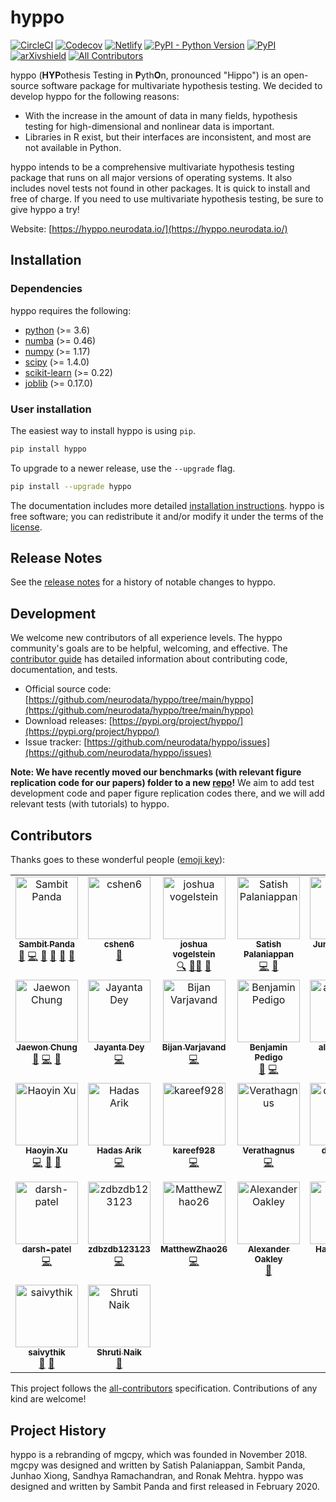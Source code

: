 # hyppo
<!-- ALL-CONTRIBUTORS-BADGE:START - Do not remove or modify this section -->
[all-contrib]: https://img.shields.io/badge/all_contributors-24-orange.svg?style=flat 'All Contributors'
<!-- ALL-CONTRIBUTORS-BADGE:END -->

[![CircleCI](https://img.shields.io/circleci/build/github/neurodata/hyppo/main?style=flat)](https://app.circleci.com/pipelines/github/neurodata/hyppo?branch=main)
[![Codecov](https://img.shields.io/codecov/c/github/neurodata/hyppo?style=flat)](https://codecov.io/gh/neurodata/hyppo)
[![Netlify](https://img.shields.io/netlify/e5242ebd-631e-4330-b43e-85e428dac66a?style=flat)](https://app.netlify.com/sites/hyppo/deploys)
[![PyPI - Python Version](https://img.shields.io/pypi/pyversions/hyppo?style=flat)](https://pypi.org/project/hyppo/)
[![PyPI](https://img.shields.io/pypi/v/hyppo?style=flat)](https://pypi.org/project/hyppo/)
[![arXivshield](https://img.shields.io/badge/arXiv-1907.02088-red.svg?style=flat)](https://arxiv.org/abs/1907.02088)
[![All Contributors][all-contrib]](#contributors)

hyppo (**HYP**othesis Testing in **P**yth**O**n, pronounced "Hippo") is an open-source software package for multivariate hypothesis testing. We decided to develop hyppo for the following reasons:

* With the increase in the amount of data in many fields, hypothesis testing for high-dimensional and nonlinear data is important.
* Libraries in R exist, but their interfaces are inconsistent, and most are not available in Python.

hyppo intends to be a comprehensive multivariate hypothesis testing package that runs on all major versions of operating systems. It also includes novel tests not found in other packages. It is quick to install and free of charge. If you need to use multivariate hypothesis testing, be sure to give hyppo a try!

Website: [https://hyppo.neurodata.io/](https://hyppo.neurodata.io/)

## Installation

### Dependencies

hyppo requires the following:

* [python](https://www.python.org/) (>= 3.6)
* [numba](https://numba.pydata.org/) (>= 0.46)
* [numpy](https://numpy.org/)  (>= 1.17)
* [scipy](https://docs.scipy.org/doc/scipy/reference/) (>= 1.4.0)
* [scikit-learn](https://scikit-learn.org/stable/) (>= 0.22)
* [joblib](https://joblib.readthedocs.io/en/latest/) (>= 0.17.0)

### User installation

The easiest way to install hyppo is using `pip`.

```sh
pip install hyppo
```

To upgrade to a newer release, use the `--upgrade` flag.

```sh
pip install --upgrade hyppo
```

The documentation includes more detailed [installation instructions](https://hyppo.neurodata.io/get_start/install.html).
hyppo is free software; you can redistribute it and/or modify it under the
terms of the [license](https://hyppo.neurodata.io/development/license.html).

## Release Notes

See the [release notes](https://hyppo.neurodata.io/changelog/index.html)
for a history of notable changes to hyppo.

## Development

We welcome new contributors of all experience levels. The hyppo
community's goals are to be helpful, welcoming, and effective. The
[contributor guide](https://hyppo.neurodata.io/development/contributing.html)
has detailed information about contributing code, documentation, and tests.

* Official source code: [https://github.com/neurodata/hyppo/tree/main/hyppo](https://github.com/neurodata/hyppo/tree/main/hyppo)
* Download releases: [https://pypi.org/project/hyppo/](https://pypi.org/project/hyppo/)
* Issue tracker: [https://github.com/neurodata/hyppo/issues](https://github.com/neurodata/hyppo/issues)

**Note: We have recently moved our benchmarks (with relevant figure replication code for our papers) folder to a new [repo](https://github.com/neurodata/hyppo-papers)!** We aim to add test development code and paper figure replication codes there, and we will add relevant tests (with tutorials) to hyppo.

## Contributors

Thanks goes to these wonderful people ([emoji key](https://allcontributors.org/docs/en/emoji-key)):

<!-- ALL-CONTRIBUTORS-LIST:START - Do not remove or modify this section -->
<!-- prettier-ignore-start -->
<!-- markdownlint-disable -->
<table>
  <tbody>
    <tr>
      <td align="center" valign="top" width="14.28%"><a href="http://sampan.me"><img src="https://avatars.githubusercontent.com/u/36676569?v=4?s=100" width="100px;" alt="Sambit Panda"/><br /><sub><b>Sambit Panda</b></sub></a><br /><a href="https://github.com/neurodata/hyppo/issues?q=author%3Asampan501" title="Bug reports">🐛</a> <a href="https://github.com/neurodata/hyppo/commits?author=sampan501" title="Code">💻</a> <a href="https://github.com/neurodata/hyppo/commits?author=sampan501" title="Documentation">📖</a> <a href="#ideas-sampan501" title="Ideas, Planning, & Feedback">🤔</a> <a href="#maintenance-sampan501" title="Maintenance">🚧</a> <a href="https://github.com/neurodata/hyppo/pulls?q=is%3Apr+reviewed-by%3Asampan501" title="Reviewed Pull Requests">👀</a></td>
      <td align="center" valign="top" width="14.28%"><a href="https://github.com/cshen6"><img src="https://avatars.githubusercontent.com/u/11924683?v=4?s=100" width="100px;" alt="cshen6"/><br /><sub><b>cshen6</b></sub></a><br /><a href="#ideas-cshen6" title="Ideas, Planning, & Feedback">🤔</a></td>
      <td align="center" valign="top" width="14.28%"><a href="http://neurodata.io"><img src="https://avatars.githubusercontent.com/u/41842?v=4?s=100" width="100px;" alt="joshua vogelstein"/><br /><sub><b>joshua vogelstein</b></sub></a><br /><a href="#fundingFinding-jovo" title="Funding Finding">🔍</a> <a href="#mentoring-jovo" title="Mentoring">🧑‍🏫</a> <a href="#ideas-jovo" title="Ideas, Planning, & Feedback">🤔</a></td>
      <td align="center" valign="top" width="14.28%"><a href="https://in.linkedin.com/in/satishpalaniappan/en"><img src="https://avatars.githubusercontent.com/u/10278507?v=4?s=100" width="100px;" alt="Satish Palaniappan"/><br /><sub><b>Satish Palaniappan</b></sub></a><br /><a href="https://github.com/neurodata/hyppo/commits?author=tpsatish95" title="Code">💻</a> <a href="#ideas-tpsatish95" title="Ideas, Planning, & Feedback">🤔</a></td>
      <td align="center" valign="top" width="14.28%"><a href="https://github.com/junhaobearxiong"><img src="https://avatars.githubusercontent.com/u/30681308?v=4?s=100" width="100px;" alt="Junhao Xiong"/><br /><sub><b>Junhao Xiong</b></sub></a><br /><a href="https://github.com/neurodata/hyppo/commits?author=junhaobearxiong" title="Code">💻</a> <a href="#ideas-junhaobearxiong" title="Ideas, Planning, & Feedback">🤔</a></td>
      <td align="center" valign="top" width="14.28%"><a href="http://ericwb.me"><img src="https://avatars.githubusercontent.com/u/8883547?v=4?s=100" width="100px;" alt="Eric Bridgeford"/><br /><sub><b>Eric Bridgeford</b></sub></a><br /><a href="https://github.com/neurodata/hyppo/issues?q=author%3Aebridge2" title="Bug reports">🐛</a> <a href="#ideas-ebridge2" title="Ideas, Planning, & Feedback">🤔</a></td>
      <td align="center" valign="top" width="14.28%"><a href="https://github.com/ronakdm"><img src="https://avatars.githubusercontent.com/u/72722942?v=4?s=100" width="100px;" alt="Ronak D. Mehta"/><br /><sub><b>Ronak D. Mehta</b></sub></a><br /><a href="https://github.com/neurodata/hyppo/commits?author=ronakdm" title="Code">💻</a> <a href="#ideas-ronakdm" title="Ideas, Planning, & Feedback">🤔</a></td>
    </tr>
    <tr>
      <td align="center" valign="top" width="14.28%"><a href="https://github.com/j1c"><img src="https://avatars.githubusercontent.com/u/5142539?v=4?s=100" width="100px;" alt="Jaewon Chung"/><br /><sub><b>Jaewon Chung</b></sub></a><br /><a href="https://github.com/neurodata/hyppo/issues?q=author%3Aj1c" title="Bug reports">🐛</a> <a href="https://github.com/neurodata/hyppo/commits?author=j1c" title="Code">💻</a> <a href="https://github.com/neurodata/hyppo/commits?author=j1c" title="Documentation">📖</a></td>
      <td align="center" valign="top" width="14.28%"><a href="https://github.com/jdey4"><img src="https://avatars.githubusercontent.com/u/52499217?v=4?s=100" width="100px;" alt="Jayanta Dey"/><br /><sub><b>Jayanta Dey</b></sub></a><br /><a href="https://github.com/neurodata/hyppo/commits?author=jdey4" title="Code">💻</a></td>
      <td align="center" valign="top" width="14.28%"><a href="https://github.com/bvarjavand"><img src="https://avatars.githubusercontent.com/u/8294669?v=4?s=100" width="100px;" alt="Bijan Varjavand"/><br /><sub><b>Bijan Varjavand</b></sub></a><br /><a href="https://github.com/neurodata/hyppo/commits?author=bvarjavand" title="Code">💻</a></td>
      <td align="center" valign="top" width="14.28%"><a href="https://bdpedigo.github.io/"><img src="https://avatars.githubusercontent.com/u/25714207?v=4?s=100" width="100px;" alt="Benjamin Pedigo"/><br /><sub><b>Benjamin Pedigo</b></sub></a><br /><a href="https://github.com/neurodata/hyppo/issues?q=author%3Abdpedigo" title="Bug reports">🐛</a> <a href="https://github.com/neurodata/hyppo/commits?author=bdpedigo" title="Code">💻</a></td>
      <td align="center" valign="top" width="14.28%"><a href="http://alyakin314.github.io"><img src="https://avatars.githubusercontent.com/u/25692376?v=4?s=100" width="100px;" alt="alyakin314"/><br /><sub><b>alyakin314</b></sub></a><br /><a href="https://github.com/neurodata/hyppo/commits?author=alyakin314" title="Code">💻</a> <a href="#ideas-alyakin314" title="Ideas, Planning, & Feedback">🤔</a></td>
      <td align="center" valign="top" width="14.28%"><a href="https://vivekg.dev"><img src="https://avatars.githubusercontent.com/u/29757116?v=4?s=100" width="100px;" alt="Vivek Gopalakrishnan"/><br /><sub><b>Vivek Gopalakrishnan</b></sub></a><br /><a href="https://github.com/neurodata/hyppo/commits?author=v715" title="Code">💻</a></td>
      <td align="center" valign="top" width="14.28%"><a href="https://rflperry.github.io/"><img src="https://avatars.githubusercontent.com/u/13107341?v=4?s=100" width="100px;" alt="Ronan Perry"/><br /><sub><b>Ronan Perry</b></sub></a><br /><a href="https://github.com/neurodata/hyppo/issues?q=author%3Arflperry" title="Bug reports">🐛</a> <a href="https://github.com/neurodata/hyppo/commits?author=rflperry" title="Code">💻</a> <a href="#ideas-rflperry" title="Ideas, Planning, & Feedback">🤔</a> <a href="https://github.com/neurodata/hyppo/pulls?q=is%3Apr+reviewed-by%3Arflperry" title="Reviewed Pull Requests">👀</a> <a href="https://github.com/neurodata/hyppo/commits?author=rflperry" title="Documentation">📖</a></td>
    </tr>
    <tr>
      <td align="center" valign="top" width="14.28%"><a href="https://github.com/PSSF23"><img src="https://avatars.githubusercontent.com/u/20309845?v=4?s=100" width="100px;" alt="Haoyin Xu"/><br /><sub><b>Haoyin Xu</b></sub></a><br /><a href="https://github.com/neurodata/hyppo/commits?author=PSSF23" title="Code">💻</a> <a href="https://github.com/neurodata/hyppo/commits?author=PSSF23" title="Documentation">📖</a> <a href="https://github.com/neurodata/hyppo/pulls?q=is%3Apr+reviewed-by%3APSSF23" title="Reviewed Pull Requests">👀</a></td>
      <td align="center" valign="top" width="14.28%"><a href="https://github.com/hadasarik"><img src="https://avatars.githubusercontent.com/u/39025628?v=4?s=100" width="100px;" alt="Hadas Arik"/><br /><sub><b>Hadas Arik</b></sub></a><br /><a href="https://github.com/neurodata/hyppo/commits?author=hadasarik" title="Code">💻</a></td>
      <td align="center" valign="top" width="14.28%"><a href="https://github.com/kareef928"><img src="https://avatars.githubusercontent.com/u/51966539?v=4?s=100" width="100px;" alt="kareef928"/><br /><sub><b>kareef928</b></sub></a><br /><a href="https://github.com/neurodata/hyppo/commits?author=kareef928" title="Code">💻</a></td>
      <td align="center" valign="top" width="14.28%"><a href="https://github.com/Verathagnus"><img src="https://avatars.githubusercontent.com/u/59093644?v=4?s=100" width="100px;" alt="Verathagnus"/><br /><sub><b>Verathagnus</b></sub></a><br /><a href="https://github.com/neurodata/hyppo/commits?author=Verathagnus" title="Code">💻</a></td>
      <td align="center" valign="top" width="14.28%"><a href="https://github.com/dlee0156"><img src="https://avatars.githubusercontent.com/u/47963020?v=4?s=100" width="100px;" alt="dlee0156"/><br /><sub><b>dlee0156</b></sub></a><br /><a href="https://github.com/neurodata/hyppo/commits?author=dlee0156" title="Code">💻</a></td>
      <td align="center" valign="top" width="14.28%"><a href="https://github.com/najmieh"><img src="https://avatars.githubusercontent.com/u/31998054?v=4?s=100" width="100px;" alt="Najmieh Sadat Safarabadi"/><br /><sub><b>Najmieh Sadat Safarabadi</b></sub></a><br /><a href="https://github.com/neurodata/hyppo/commits?author=najmieh" title="Documentation">📖</a></td>
      <td align="center" valign="top" width="14.28%"><a href="https://github.com/TacticalFallacy"><img src="https://avatars.githubusercontent.com/u/56208921?v=4?s=100" width="100px;" alt="TacticalFallacy"/><br /><sub><b>TacticalFallacy</b></sub></a><br /><a href="https://github.com/neurodata/hyppo/commits?author=TacticalFallacy" title="Code">💻</a></td>
    </tr>
    <tr>
      <td align="center" valign="top" width="14.28%"><a href="https://github.com/darsh-patel"><img src="https://avatars.githubusercontent.com/u/70541374?v=4?s=100" width="100px;" alt="darsh-patel"/><br /><sub><b>darsh-patel</b></sub></a><br /><a href="https://github.com/neurodata/hyppo/commits?author=darsh-patel" title="Code">💻</a></td>
      <td align="center" valign="top" width="14.28%"><a href="https://github.com/zdbzdb123123"><img src="https://avatars.githubusercontent.com/u/95720890?v=4?s=100" width="100px;" alt="zdbzdb123123"/><br /><sub><b>zdbzdb123123</b></sub></a><br /><a href="https://github.com/neurodata/hyppo/commits?author=zdbzdb123123" title="Code">💻</a></td>
      <td align="center" valign="top" width="14.28%"><a href="https://github.com/MatthewZhao26"><img src="https://avatars.githubusercontent.com/u/52184663?v=4?s=100" width="100px;" alt="MatthewZhao26"/><br /><sub><b>MatthewZhao26</b></sub></a><br /><a href="https://github.com/neurodata/hyppo/commits?author=MatthewZhao26" title="Code">💻</a></td>
      <td align="center" valign="top" width="14.28%"><a href="https://github.com/oakla"><img src="https://avatars.githubusercontent.com/u/2579439?v=4?s=100" width="100px;" alt="Alexander Oakley"/><br /><sub><b>Alexander Oakley</b></sub></a><br /><a href="https://github.com/neurodata/hyppo/commits?author=oakla" title="Documentation">📖</a></td>
      <td align="center" valign="top" width="14.28%"><a href="https://www.linkedin.com/in/harsh-gupta-/"><img src="https://avatars.githubusercontent.com/u/37452506?v=4?s=100" width="100px;" alt="Harsh Gupta"/><br /><sub><b>Harsh Gupta</b></sub></a><br /><a href="https://github.com/neurodata/hyppo/commits?author=harsh204016" title="Documentation">📖</a></td>
      <td align="center" valign="top" width="14.28%"><a href="https://github.com/prabhatkgupta"><img src="https://avatars.githubusercontent.com/u/42283586?v=4?s=100" width="100px;" alt="Prabhat Kr. Gupta"/><br /><sub><b>Prabhat Kr. Gupta</b></sub></a><br /><a href="https://github.com/neurodata/hyppo/issues?q=author%3Aprabhatkgupta" title="Bug reports">🐛</a></td>
      <td align="center" valign="top" width="14.28%"><a href="https://github.com/victoris93"><img src="https://avatars.githubusercontent.com/u/49495286?v=4?s=100" width="100px;" alt="Victoria Shevchenko"/><br /><sub><b>Victoria Shevchenko</b></sub></a><br /><a href="https://github.com/neurodata/hyppo/commits?author=victoris93" title="Code">💻</a></td>
      <td align="center" valign="top" width="14.28%"><a href="https://github.com/saivythik"><img src="https://avatars.githubusercontent.com/u/60150574?v=4?s=100" width="100px;" alt="saivythik"/><br /><sub><b>saivythik</b></sub></a><br /><a href="https://github.com/neurodata/hyppo/commits?author=saivythik" title="Documentation">📖</a> <a href="https://github.com/neurodata/hyppo/issues?q=author%3Asaivythik" title="Bug reports">🐛</a></td>
      <td align="center" valign="top" width="14.28%"><a href="https://github.com/transpersonify"><img src="https://avatars.githubusercontent.com/u/8897933?v=4?s=100" width="100px;" alt="Shruti Naik"/><br /><sub><b>Shruti Naik</b></sub></a><br /><a href="https://github.com/neurodata/hyppo/commits?author=transpersonify" title="Documentation">📖</a></td>
    </tr>
    <tr>
      <td align="center" valign="top" width="14.28%"><a href="https://github.com/saivythik"><img src="https://avatars.githubusercontent.com/u/60150574?v=4?s=100" width="100px;" alt="saivythik"/><br /><sub><b>saivythik</b></sub></a><br /><a href="https://github.com/neurodata/hyppo/commits?author=saivythik" title="Documentation">📖</a> <a href="https://github.com/neurodata/hyppo/issues?q=author%3Asaivythik" title="Bug reports">🐛</a></td>
      <td align="center" valign="top" width="14.28%"><a href="https://github.com/transpersonify"><img src="https://avatars.githubusercontent.com/u/8897933?v=4?s=100" width="100px;" alt="Shruti Naik"/><br /><sub><b>Shruti Naik</b></sub></a><br /><a href="https://github.com/neurodata/hyppo/commits?author=transpersonify" title="Documentation">📖</a></td>
    </tr>
  </tbody>
</table>

<!-- markdownlint-restore -->
<!-- prettier-ignore-end -->

<!-- ALL-CONTRIBUTORS-LIST:END -->

This project follows the [all-contributors](https://allcontributors.org) specification.
Contributions of any kind are welcome!

## Project History

hyppo is a rebranding of mgcpy, which was founded in November 2018.
mgcpy was designed and written by Satish Palaniappan, Sambit
Panda, Junhao Xiong, Sandhya Ramachandran, and Ronak Mehtra. hyppo
was designed and written by Sambit Panda and first released in February 2020.
